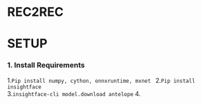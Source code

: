 # REC2REC


# SETUP
### 1. Install Requirements

  1.```Pip install numpy, cython, onnxruntime, mxnet ```
  2.```Pip install insightface```<br>
  3.```insightface-cli model.download antelope```
  4.

